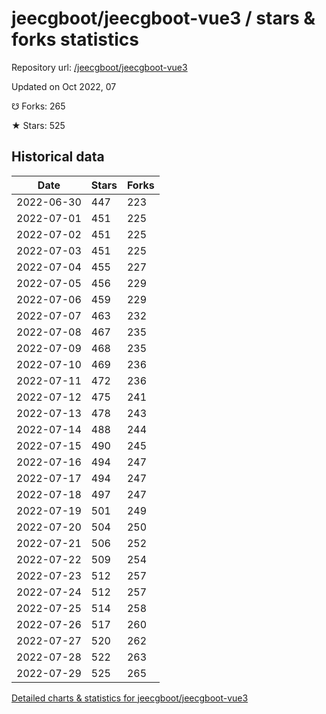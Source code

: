 # jeecgboot/jeecgboot-vue3 / stars & forks statistics

Repository url: [/jeecgboot/jeecgboot-vue3](https://github.com/jeecgboot/jeecgboot-vue3)

Updated on Oct 2022, 07

☋ Forks: 265

★ Stars: 525

## Historical data
| Date | Stars | Forks |
|------|-------|-------|
| 2022-06-30 | 447 | 223 | 
| 2022-07-01 | 451 | 225 | 
| 2022-07-02 | 451 | 225 | 
| 2022-07-03 | 451 | 225 | 
| 2022-07-04 | 455 | 227 | 
| 2022-07-05 | 456 | 229 | 
| 2022-07-06 | 459 | 229 | 
| 2022-07-07 | 463 | 232 | 
| 2022-07-08 | 467 | 235 | 
| 2022-07-09 | 468 | 235 | 
| 2022-07-10 | 469 | 236 | 
| 2022-07-11 | 472 | 236 | 
| 2022-07-12 | 475 | 241 | 
| 2022-07-13 | 478 | 243 | 
| 2022-07-14 | 488 | 244 | 
| 2022-07-15 | 490 | 245 | 
| 2022-07-16 | 494 | 247 | 
| 2022-07-17 | 494 | 247 | 
| 2022-07-18 | 497 | 247 | 
| 2022-07-19 | 501 | 249 | 
| 2022-07-20 | 504 | 250 | 
| 2022-07-21 | 506 | 252 | 
| 2022-07-22 | 509 | 254 | 
| 2022-07-23 | 512 | 257 | 
| 2022-07-24 | 512 | 257 | 
| 2022-07-25 | 514 | 258 | 
| 2022-07-26 | 517 | 260 | 
| 2022-07-27 | 520 | 262 | 
| 2022-07-28 | 522 | 263 | 
| 2022-07-29 | 525 | 265 | 


[Detailed charts & statistics for jeecgboot/jeecgboot-vue3](https://reviewgithub.com/rep/jeecgboot/jeecgboot-vue3)
